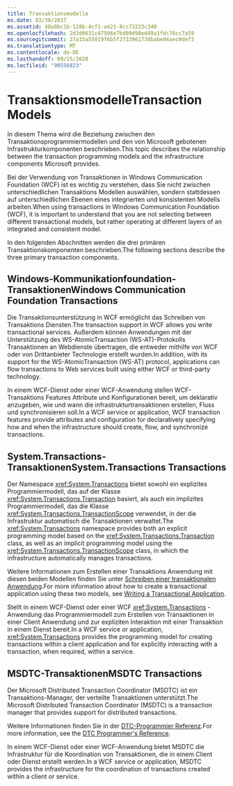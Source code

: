 ```yaml
---
title: Transaktionsmodelle
ms.date: 03/30/2017
ms.assetid: 48a8bc1b-128b-4cf1-a421-8cc73223c340
ms.openlocfilehash: 2d3d0631c47506e7bd99d90ed49a1fdc76cc7a59
ms.sourcegitcommit: 27a15a55019f6b5f2733961738babe94aec0def3
ms.translationtype: MT
ms.contentlocale: de-DE
ms.lasthandoff: 09/15/2020
ms.locfileid: "90556823"
---
```

# <a name="transaction-models"></a><span data-ttu-id="1b330-102">Transaktionsmodelle</span><span class="sxs-lookup"><span data-stu-id="1b330-102">Transaction Models</span></span>
<span data-ttu-id="1b330-103">In diesem Thema wird die Beziehung zwischen den Transaktionsprogrammiermodellen und den von Microsoft gebotenen Infrastrukturkomponenten beschrieben.</span><span class="sxs-lookup"><span data-stu-id="1b330-103">This topic describes the relationship between the transaction programming models and the infrastructure components Microsoft provides.</span></span>  
  
 <span data-ttu-id="1b330-104">Bei der Verwendung von Transaktionen in Windows Communication Foundation (WCF) ist es wichtig zu verstehen, dass Sie nicht zwischen unterschiedlichen Transaktions Modellen auswählen, sondern stattdessen auf unterschiedlichen Ebenen eines integrierten und konsistenten Modells arbeiten.</span><span class="sxs-lookup"><span data-stu-id="1b330-104">When using transactions in Windows Communication Foundation (WCF), it is important to understand that you are not selecting between different transactional models, but rather operating at different layers of an integrated and consistent model.</span></span>  
  
 <span data-ttu-id="1b330-105">In den folgenden Abschnitten werden die drei primären Transaktionskomponenten beschrieben.</span><span class="sxs-lookup"><span data-stu-id="1b330-105">The following sections describe the three primary transaction components.</span></span>  
  
## <a name="windows-communication-foundation-transactions"></a><span data-ttu-id="1b330-106">Windows-Kommunikationfoundation-Transaktionen</span><span class="sxs-lookup"><span data-stu-id="1b330-106">Windows Communication Foundation Transactions</span></span>  
 <span data-ttu-id="1b330-107">Die Transaktionsunterstützung in WCF ermöglicht das Schreiben von Transaktions Diensten.</span><span class="sxs-lookup"><span data-stu-id="1b330-107">The transaction support in WCF allows you write transactional services.</span></span> <span data-ttu-id="1b330-108">Außerdem können Anwendungen mit der Unterstützung des WS-AtomicTransaction (WS-AT)-Protokolls Transaktionen an Webdienste übertragen, die entweder mithilfe von WCF oder von Drittanbieter Technologie erstellt wurden.</span><span class="sxs-lookup"><span data-stu-id="1b330-108">In addition, with its support for the WS-AtomicTransaction (WS-AT) protocol, applications can flow transactions to Web services built using either WCF or third-party technology.</span></span>  
  
 <span data-ttu-id="1b330-109">In einem WCF-Dienst oder einer WCF-Anwendung stellen WCF-Transaktions Features Attribute und Konfigurationen bereit, um deklarativ anzugeben, wie und wann die infrastrukturtransaktionen erstellen, Fluss und synchronisieren soll.</span><span class="sxs-lookup"><span data-stu-id="1b330-109">In a WCF service or application, WCF transaction features provide attributes and configuration for declaratively specifying how and when the infrastructure should create, flow, and synchronize transactions.</span></span>  
  
## <a name="systemtransactions-transactions"></a><span data-ttu-id="1b330-110">System.Transactions-Transaktionen</span><span class="sxs-lookup"><span data-stu-id="1b330-110">System.Transactions Transactions</span></span>  
 <span data-ttu-id="1b330-111">Der Namespace <xref:System.Transactions> bietet sowohl ein explizites Programmiermodell, das auf der Klasse <xref:System.Transactions.Transaction> basiert, als auch ein implizites Programmiermodell, das die Klasse <xref:System.Transactions.TransactionScope> verwendet, in der die Infrastruktur automatisch die Transaktionen verwaltet.</span><span class="sxs-lookup"><span data-stu-id="1b330-111">The <xref:System.Transactions> namespace provides both an explicit programming model based on the <xref:System.Transactions.Transaction> class, as well as an implicit programming model using the <xref:System.Transactions.TransactionScope> class, in which the infrastructure automatically manages transactions.</span></span>  
  
 <span data-ttu-id="1b330-112">Weitere Informationen zum Erstellen einer Transaktions Anwendung mit diesen beiden Modellen finden Sie unter [Schreiben einer transaktionalen Anwendung](https://go.microsoft.com/fwlink/?LinkId=94947).</span><span class="sxs-lookup"><span data-stu-id="1b330-112">For more information about how to create a transactional application using these two models, see [Writing a Transactional Application](https://go.microsoft.com/fwlink/?LinkId=94947).</span></span>  
  
 <span data-ttu-id="1b330-113">Stellt in einem WCF-Dienst oder einer WCF <xref:System.Transactions> -Anwendung das Programmiermodell zum Erstellen von Transaktionen in einer Client Anwendung und zur expliziten Interaktion mit einer Transaktion in einem Dienst bereit.</span><span class="sxs-lookup"><span data-stu-id="1b330-113">In a WCF service or application, <xref:System.Transactions> provides the programming model for creating transactions within a client application and for explicitly interacting with a transaction, when required, within a service.</span></span>  
  
## <a name="msdtc-transactions"></a><span data-ttu-id="1b330-114">MSDTC-Transaktionen</span><span class="sxs-lookup"><span data-stu-id="1b330-114">MSDTC Transactions</span></span>  
 <span data-ttu-id="1b330-115">Der Microsoft Distributed Transaction Coordinator (MSDTC) ist ein Transaktions-Manager, der verteilte Transaktionen unterstützt.</span><span class="sxs-lookup"><span data-stu-id="1b330-115">The Microsoft Distributed Transaction Coordinator (MSDTC) is a transaction manager that provides support for distributed transactions.</span></span>  
  
 <span data-ttu-id="1b330-116">Weitere Informationen finden Sie in der [DTC-Programmier Referenz](/previous-versions/windows/desktop/ms686108(v=vs.85)).</span><span class="sxs-lookup"><span data-stu-id="1b330-116">For more information, see the [DTC Programmer's Reference](/previous-versions/windows/desktop/ms686108(v=vs.85)).</span></span>  
  
 <span data-ttu-id="1b330-117">In einem WCF-Dienst oder einer WCF-Anwendung bietet MSDTC die Infrastruktur für die Koordination von Transaktionen, die in einem Client oder Dienst erstellt werden.</span><span class="sxs-lookup"><span data-stu-id="1b330-117">In a WCF service or application, MSDTC provides the infrastructure for the coordination of transactions created within a client or service.</span></span>
